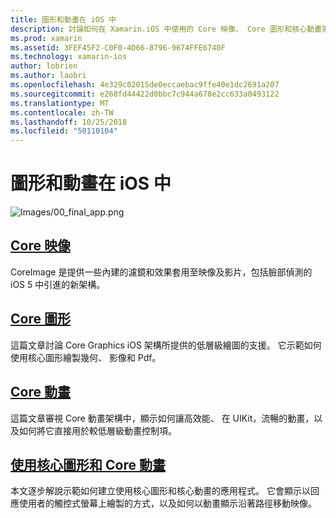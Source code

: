 ```yaml
---
title: 圖形和動畫在 iOS 中
description: 討論如何在 Xamarin.iOS 中使用的 Core 映像、 Core 圖形和核心動畫架構的各種指南的這個文件連結。
ms.prod: xamarin
ms.assetid: 3FEF45F2-C0F0-4D66-8796-9674FFE6740F
ms.technology: xamarin-ios
author: lobrien
ms.author: laobri
ms.openlocfilehash: 4e329c02015de0eccaebac9ffe40e1dc2691a207
ms.sourcegitcommit: e268fd44422d0bbc7c944a678e2cc633a0493122
ms.translationtype: MT
ms.contentlocale: zh-TW
ms.lasthandoff: 10/25/2018
ms.locfileid: "50110104"
---
```

# <a name="graphics-and-animation-in-ios"></a>圖形和動畫在 iOS 中

![Images/00_final_app.png](images/00-final-app.png "執行範例應用程式") 

##  <a name="core-imageiosplatformgraphics-animation-iosintroduction-to-coreimagemd"></a>[Core 映像](~/ios/platform/graphics-animation-ios/introduction-to-coreimage.md)

CoreImage 是提供一些內建的濾鏡和效果套用至映像及影片，包括臉部偵測的 iOS 5 中引進的新架構。

##  <a name="core-graphicsiosplatformgraphics-animation-ioscore-graphicsmd"></a>[Core 圖形](~/ios/platform/graphics-animation-ios/core-graphics.md)

這篇文章討論 Core Graphics iOS 架構所提供的低層級繪圖的支援。 它示範如何使用核心圖形繪製幾何、 影像和 Pdf。

##  <a name="core-animationiosplatformgraphics-animation-ioscore-animationmd"></a>[Core 動畫](~/ios/platform/graphics-animation-ios/core-animation.md)

這篇文章審視 Core 動畫架構中，顯示如何讓高效能、 在 UIKit，流暢的動畫，以及如何將它直接用於較低層級動畫控制項。

##  <a name="using-core-graphics-and-core-animationiosplatformgraphics-animation-iosgraphics-animation-walkthroughmd"></a>[使用核心圖形和 Core 動畫](~/ios/platform/graphics-animation-ios/graphics-animation-walkthrough.md)

本文逐步解說示範如何建立使用核心圖形和核心動畫的應用程式。 它會顯示以回應使用者的觸控式螢幕上繪製的方式，以及如何以動畫顯示沿著路徑移動映像。



